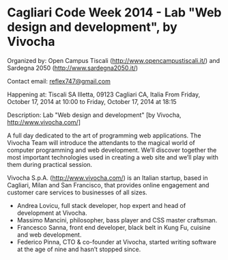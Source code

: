 Cagliari Code Week 2014 - Lab "Web design and development", by Vivocha
==================

Organized by:
Open Campus Tiscali (http://www.opencampustiscali.it/) and Sardegna 2050 (http://www.sardegna2050.it/)

Contact email:
reflex747@gmail.com

Happening at: 
Tiscali SA Illetta, 09123 Cagliari CA, Italia
From Friday, October 17, 2014 at 10:00 to Friday, October 17, 2014 at 18:15

Description:
Lab "Web design and development" [by Vivocha, http://www.vivocha.com/]

A full day dedicated to the art of programming web applications.
The Vivocha Team will introduce the attendants to the magical world of computer programming and web development. We’ll discover together the most important technologies used in creating a web site and we’ll play with them during practical session.

Vivocha S.p.A. (http://www.vivocha.com/) is an Italian startup, based in Cagliari, Milan and San Francisco, that provides online engagement and customer care services to businesses of all sizes.

- Andrea Lovicu, full stack developer, hop expert and head of development at Vivocha.
- Massimo Mancini, philosopher, bass player and CSS master craftsman.
- Francesco Sanna, front end developer, black belt in Kung Fu, cuisine and web development.
- Federico Pinna, CTO & co-founder at Vivocha, started writing software at the age of nine and hasn’t stopped since.